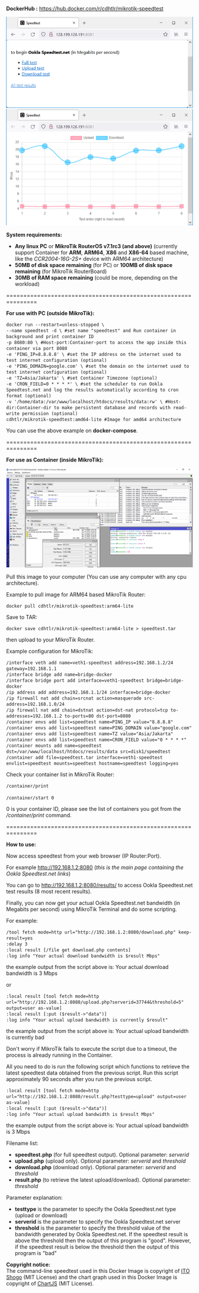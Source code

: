 <b>DockerHub :</b> https://hub.docker.com/r/cdhtlr/mikrotik-speedtest

![](https://raw.githubusercontent.com/cdhtlr/MikroTik-Speedtest/main/Lite/demo/Main%20Page.png "Homepage")
![](https://raw.githubusercontent.com/cdhtlr/MikroTik-Speedtest/main/Lite/demo/Graph.png "Ookla Speedtest.net Result Graph")

<b>System requirements:</b>
- <b>Any linux PC</b> or <b>MikroTik RouterOS v7.1rc3 (and above)</b> (currently support Container for <b>ARM</b>, <b>ARM64</b>, <b>X86</b> and <b>X86-64</b> based machine, like the <i>CCR2004-16G-2S+</i> device with ARM64 architecture)
- <b>50MB of disk space remaining</b> (for PC) or <b>100MB of disk space remaining</b> (for MikroTik RouterBoard)
- <b>30MB of RAM space remaining</b> (could be more, depending on the workload)

===============================================================

<b>For use with PC (outside MikroTik):</b>

    docker run --restart=unless-stopped \ 
    --name speedtest -d \ #set name "speedtest" and Run container in background and print container ID
    -p 8080:80 \ #Host-port:Container-port to access the app inside this container via port 8080
    -e 'PING_IP=8.8.8.8' \ #set the IP address on the internet used to test internet configuration (optional)
    -e 'PING_DOMAIN=google.com' \ #set the domain on the internet used to test internet configuration (optional)
    -e 'TZ=Asia/Jakarta' \ #set Container Timezone (optional)
    -e 'CRON_FIELD=0 * * * *' \ #set the scheduler to run Ookla Speedtest.net and log the results automatically according to cron format (optional)
    -v '/home/data:/var/www/localhost/htdocs/results/data:rw' \ #Host-dir:Container-dir to make persistent database and records with read-write permission (optional)
    cdhtlr/mikrotik-speedtest:amd64-lite #Image for amd64 architecture

You can use the above example on <b>docker-compose</b>.

===============================================================

<b>For use as Container (inside MikroTik):</b>

![](https://raw.githubusercontent.com/cdhtlr/MikroTik-Speedtest/main/Lite/demo/Perform_Ookla_speedtest_directly_from_MikroTik_Container.png "Perform Ookla speedtest directly from MikroTik Container")

Pull this image to your computer (You can use any computer with any cpu architecture).

Example to pull image for ARM64 based MikroTik Router:

    docker pull cdhtlr/mikrotik-speedtest:arm64-lite

Save to TAR:

    docker save cdhtlr/mikrotik-speedtest:arm64-lite > speedtest.tar

then upload to your MikroTik Router.


Example configuration for MikroTik:

    /interface veth add name=veth1-speedtest address=192.168.1.2/24 gateway=192.168.1.1
    /interface bridge add name=bridge-docker
    /interface bridge port add interface=veth1-speedtest bridge=bridge-docker
    /ip address add address=192.168.1.1/24 interface=bridge-docker
    /ip firewall nat add chain=srcnat action=masquerade src-address=192.168.1.0/24
    /ip firewall nat add chain=dstnat action=dst-nat protocol=tcp to-addresses=192.168.1.2 to-ports=80 dst-port=8080
    /container envs add list=speedtest name=PING_IP value="8.8.8.8"
    /container envs add list=speedtest name=PING_DOMAIN value="google.com"
    /container envs add list=speedtest name=TZ value="Asia/Jakarta"
    /container envs add list=speedtest name=CRON_FIELD value="0 * * * *"
    /container mounts add name=speedtest dst=/var/www/localhost/htdocs/results/data src=disk1/speedtest
    /container add file=speedtest.tar interface=veth1-speedtest envlist=speedtest mounts=speedtest hostname=speedtest logging=yes

Check your container list in MikroTik Router:

    /container/print

    /container/start 0

0 is your container ID, please see the list of containers you got from the <i>/container/print</i> command.

===============================================================

<b>How to use:</b>

Now access speedtest from your web browser  (IP Router:Port).

For example http://192.168.1.2:8080 (<i>this is the main page containing the Ookla Speedtest.net links</i>)

You can go to http://192.168.1.2:8080/results/ to access Ookla Speedtest.net test results (8 most recent results).

Finally, you can now get your actual Ookla Speedtest.net bandwidth (in Megabits per second) using MikroTik Terminal and do some scripting.

For example:

    /tool fetch mode=http url="http://192.168.1.2:8080/download.php" keep-result=yes
    :delay 3
    :local result [/file get download.php contents]
    :log info "Your actual download bandwidth is $result Mbps"
the example output from the script above is: Your actual download bandwidth is 3 Mbps

or

    :local result [tool fetch mode=http url="http://192.168.1.2:8080/upload.php?serverid=37744&threshold=5" output=user as-value]
    :local result [:put ($result->"data")]
    :log info "Your actual upload bandwidth is currently $result"
the example output from the script above is: Your actual upload bandwidth is currently bad

Don't worry if MikroTik fails to execute the script due to a timeout, the process is already running in the Container.

All you need to do is run the following script which functions to retrieve the latest speedtest data obtained from the previous script. Run this script approximately 90 seconds after you run the previous script.

    :local result [tool fetch mode=http url="http://192.168.1.2:8080/result.php?testtype=upload" output=user as-value]
    :local result [:put ($result->"data")]
    :log info "Your actual upload bandwidth is $result Mbps"
the example output from the script above is: Your actual upload bandwidth is 3 Mbps

Filename list:
- <b>speedtest.php</b> (for full speedtest output). Optional parameter: <i>serverid</i>
- <b>upload.php</b> (upload only). Optional parameter: <i>serverid</i> and <i>threshold</i>
- <b>download.php</b> (download only). Optional parameter: <i>serverid</i> and <i>threshold</i>
- <b>result.php</b> (to retrieve the latest upload/download). Optional parameter: <i>threshold</i>

Parameter explanation:
- <b>testtype</b> is the parameter to specify the Ookla Speedtest.net type (upload or download)
- <b>serverid</b> is the parameter to specify the Ookla Speedtest.net server
- <b>threshold</b> is the parameter to specify the threshold value of the bandwidth generated by Ookla Speedtest.net. If the speedtest result is above the threshold then the output of this program is "good". However, if the speedtest result is below the threshold then the output of this program is "bad"

<p><b>Copyright notice:</b><br>The command-line speedtest used in this Docker Image is copyright of <a href="https://github.com/showwin/speedtest-go">ITO Shogo</a> (MIT License) and the chart graph used in this Docker Image is copyright of <a href="https://github.com/chartjs/Chart.js">ChartJS</a> (MIT License).</p>
